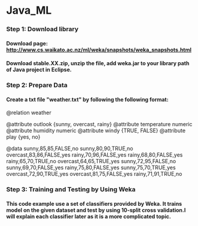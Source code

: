 # Java_ML

### Step 1: Download library
#### Download page: http://www.cs.waikato.ac.nz/ml/weka/snapshots/weka_snapshots.html
#### Download stable.XX.zip, unzip the file, add weka.jar to your library path of Java project in Eclipse.

### Step 2: Prepare Data
#### Create a txt file "weather.txt" by following the following format:
@relation weather

@attribute outlook {sunny, overcast, rainy}
@attribute temperature numeric
@attribute humidity numeric
@attribute windy {TRUE, FALSE}
@attribute play {yes, no}

@data
sunny,85,85,FALSE,no
sunny,80,90,TRUE,no
overcast,83,86,FALSE,yes
rainy,70,96,FALSE,yes
rainy,68,80,FALSE,yes
rainy,65,70,TRUE,no
overcast,64,65,TRUE,yes
sunny,72,95,FALSE,no
sunny,69,70,FALSE,yes
rainy,75,80,FALSE,yes
sunny,75,70,TRUE,yes
overcast,72,90,TRUE,yes
overcast,81,75,FALSE,yes
rainy,71,91,TRUE,no

### Step 3: Training and Testing by Using Weka

#### This code example use a set of classifiers provided by Weka. It trains model on the given dataset and test by using 10-split cross validation.I will explain each classifier later as it is a more complicated topic.



